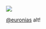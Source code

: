 ![](https://media.discordapp.net/attachments/1177349204071428146/1206552560102809620/F1d3WZG.gif?ex=660156a2&is=65eee1a2&hm=fc00206377ac04ec07e6e52cc541e8d926fa5aca44b0f82aaedacc61aaa9c3e0&=&width=1242&height=1242)

[@euronias](https://github.com/euronias) alt!
